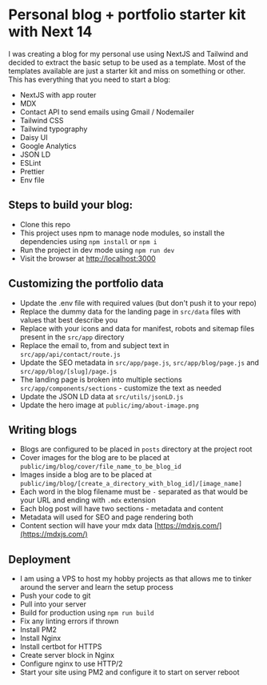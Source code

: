 # Personal blog + portfolio starter kit with Next 14

I was creating a blog for my personal use using NextJS and Tailwind and decided to extract the basic setup to be used as a template. Most of the templates available are just a starter kit and miss on something or other. This has everything that you need to start a blog:

- NextJS with app router
- MDX
- Contact API to send emails using Gmail / Nodemailer
- Tailwind CSS
- Tailwind typography
- Daisy UI
- Google Analytics
- JSON LD
- ESLint
- Prettier
- Env file

## Steps to build your blog:

- Clone this repo
- This project uses npm to manage node modules, so install the dependencies using `npm install` or `npm i`
- Run the project in dev mode using `npm run dev`
- Visit the browser at [http://localhost:3000](http://localhost:3000)

## Customizing the portfolio data

- Update the .env file with required values (but don't push it to your repo)
- Replace the dummy data for the landing page in `src/data` files with values that best describe you
- Replace with your icons and data for manifest, robots and sitemap files present in the `src/app` directory
- Replace the email to, from and subject text in `src/app/api/contact/route.js`
- Update the SEO metadata in `src/app/page.js`, `src/app/blog/page.js` and `src/app/blog/[slug]/page.js`
- The landing page is broken into multiple sections `src/app/components/sections` - customize the text as needed
- Update the JSON LD data at `src/utils/jsonLD.js`
- Update the hero image at `public/img/about-image.png`

## Writing blogs

- Blogs are configured to be placed in `posts` directory at the project root
- Cover images for the blog are to be placed at `public/img/blog/cover/file_name_to_be_blog_id`
- Images inside a blog are to be placed at `public/img/blog/[create_a_directory_with_blog_id]/[image_name]`
- Each word in the blog filename must be `-` separated as that would be your URL and ending with `.mdx` extension
- Each blog post will have two sections - metadata and content
- Metadata will used for SEO and page rendering both
- Content section will have your mdx data [https://mdxjs.com/](https://mdxjs.com/)

## Deployment

- I am using a VPS to host my hobby projects as that allows me to tinker around the server and learn the setup process
- Push your code to git
- Pull into your server
- Build for production using `npm run build`
- Fix any linting errors if thrown
- Install PM2
- Install Nginx
- Install certbot for HTTPS
- Create server block in Nginx
- Configure nginx to use HTTP/2
- Start your site using PM2 and configure it to start on server reboot
